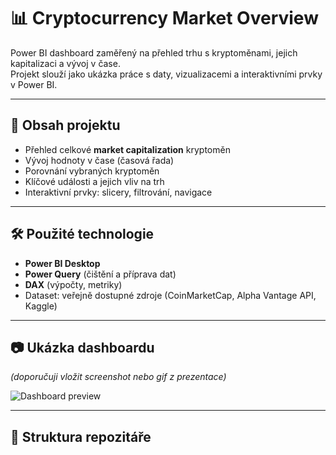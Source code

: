 # 📊 Cryptocurrency Market Overview

Power BI dashboard zaměřený na přehled trhu s kryptoměnami, jejich kapitalizaci a vývoj v čase.  
Projekt slouží jako ukázka práce s daty, vizualizacemi a interaktivními prvky v Power BI.

---

## 🚀 Obsah projektu
- Přehled celkové **market capitalization** kryptoměn
- Vývoj hodnoty v čase (časová řada)
- Porovnání vybraných kryptoměn
- Klíčové události a jejich vliv na trh
- Interaktivní prvky: slicery, filtrování, navigace

---

## 🛠️ Použité technologie
- **Power BI Desktop**
- **Power Query** (čištění a příprava dat)
- **DAX** (výpočty, metriky)
- Dataset: veřejně dostupné zdroje (CoinMarketCap, Alpha Vantage API, Kaggle)

---

## 📷 Ukázka dashboardu
*(doporučuji vložit screenshot nebo gif z prezentace)*

![Dashboard preview](dashboard.png)

---

## 📂 Struktura repozitáře
